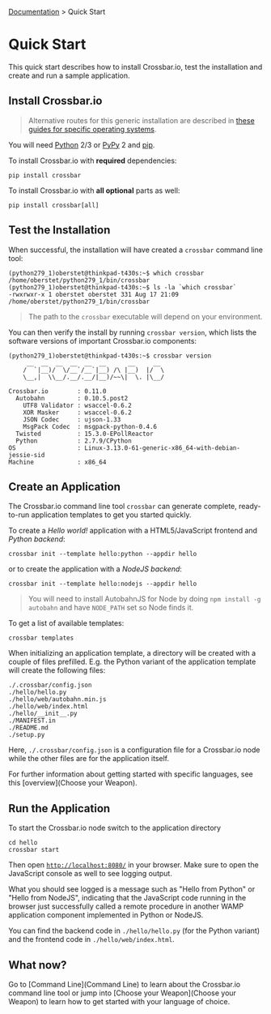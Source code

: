 [Documentation](.) > Quick Start

# Quick Start

This quick start describes how to install Crossbar.io, test the installation and create and run a sample application.


## Install Crossbar.io

> Alternative routes for this generic installation are described in [these guides for specific operating systems](Local-Installation).

You will need [Python](http://python.org) 2/3 or [PyPy](http://pypy.org/) 2 and [pip](https://pip.pypa.io/).

To install Crossbar.io with **required** dependencies:

    pip install crossbar

To install Crossbar.io with **all optional** parts as well:

    pip install crossbar[all]


## Test the Installation

When successful, the installation will have created a `crossbar` command line tool:

```console
(python279_1)oberstet@thinkpad-t430s:~$ which crossbar
/home/oberstet/python279_1/bin/crossbar
(python279_1)oberstet@thinkpad-t430s:~$ ls -la `which crossbar`
-rwxrwxr-x 1 oberstet oberstet 331 Aug 17 21:09 /home/oberstet/python279_1/bin/crossbar
```

> The path to the `crossbar` executable will depend on your environment.

You can then verify the install by running `crossbar version`, which lists the software versions of important Crossbar.io components:

```console
(python279_1)oberstet@thinkpad-t430s:~$ crossbar version
     __  __  __  __  __  __      __     __
    /  `|__)/  \/__`/__`|__) /\ |__)  |/  \
    \__,|  \\__/.__/.__/|__)/~~\|  \. |\__/

Crossbar.io        : 0.11.0
  Autobahn         : 0.10.5.post2
    UTF8 Validator : wsaccel-0.6.2
    XOR Masker     : wsaccel-0.6.2
    JSON Codec     : ujson-1.33
    MsgPack Codec  : msgpack-python-0.4.6
  Twisted          : 15.3.0-EPollReactor
  Python           : 2.7.9/CPython
OS                 : Linux-3.13.0-61-generic-x86_64-with-debian-jessie-sid
Machine            : x86_64
```

## Create an Application

The Crossbar.io command line tool `crossbar` can generate complete, ready-to-run application templates to get you started quickly.

To create a *Hello world!* application with a HTML5/JavaScript frontend and *Python backend*:

    crossbar init --template hello:python --appdir hello

or to create the application with a *NodeJS backend*:

    crossbar init --template hello:nodejs --appdir hello

> You will need to install AutobahnJS for Node by doing `npm install -g autobahn` and have `NODE_PATH` set so Node finds it.

To get a list of available templates:

    crossbar templates

When initializing an application template, a directory will be created with a couple of files prefilled. E.g. the Python variant of the application template will create the following files:

```text
./.crossbar/config.json
./hello/hello.py
./hello/web/autobahn.min.js
./hello/web/index.html
./hello/__init__.py
./MANIFEST.in
./README.md
./setup.py
```

Here, `./.crossbar/config.json` is a configuration file for a Crossbar.io node while the other files are for the application itself.

For further information about getting started with specific languages, see this [overview](Choose your Weapon).


## Run the Application

To start the Crossbar.io node switch to the application directory

    cd hello
    crossbar start

Then open [`http://localhost:8080/`](http://localhost:8080/) in your browser. Make sure to open the JavaScript console as well to see logging output.

What you should see logged is a message such as "Hello from Python" or "Hello from NodeJS", indicating that the JavaScript code running in the browser just successfully called a remote procedure in another WAMP application component implemented in Python or NodeJS.

You can find the backend code in `./hello/hello.py` (for the Python variant) and the frontend code in `./hello/web/index.html`.


## What now?

Go to [Command Line](Command Line) to learn about the Crossbar.io command line tool or jump into [Choose your Weapon](Choose your Weapon) to learn how to get started with your language of choice.
